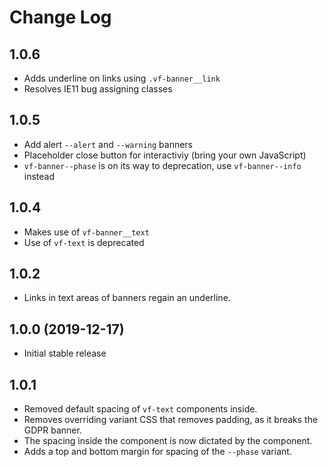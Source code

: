 # Change Log

## 1.0.6

* Adds underline on links using `.vf-banner__link`
* Resolves IE11 bug assigning classes

## 1.0.5

* Add alert `--alert` and `--warning` banners
* Placeholder close button for interactiviy (bring your own JavaScript)
* `vf-banner--phase` is on its way to deprecation, use `vf-banner--info` instead

## 1.0.4

* Makes use of `vf-banner__text`
* Use of `vf-text` is deprecated

## 1.0.2

* Links in text areas of banners regain an underline.

## 1.0.0 (2019-12-17)

* Initial stable release

## 1.0.1

* Removed default spacing of `vf-text` components inside.
* Removes overriding variant CSS that removes padding, as it breaks the GDPR banner.
* The spacing inside the component is now dictated by the component.
* Adds a top and bottom margin for spacing of the `--phase` variant.
